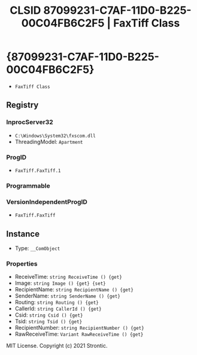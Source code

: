 ﻿---
title: "CLSID 87099231-C7AF-11D0-B225-00C04FB6C2F5 | FaxTiff Class"
excerpt: What is COM-Object CLSID 87099231-C7AF-11D0-B225-00C04FB6C2F5?
---

# {87099231-C7AF-11D0-B225-00C04FB6C2F5}

* `FaxTiff Class`

## Registry


### InprocServer32

* `C:\Windows\System32\fxscom.dll`
* ThreadingModel: `Apartment`

### ProgID

* `FaxTiff.FaxTiff.1`

### Programmable


### VersionIndependentProgID

* `FaxTiff.FaxTiff`

## Instance

* Type: `__ComObject`

### Properties

* ReceiveTime: `string ReceiveTime () {get} `
* Image: `string Image () {get} {set} `
* RecipientName: `string RecipientName () {get} `
* SenderName: `string SenderName () {get} `
* Routing: `string Routing () {get} `
* CallerId: `string CallerId () {get} `
* Csid: `string Csid () {get} `
* Tsid: `string Tsid () {get} `
* RecipientNumber: `string RecipientNumber () {get} `
* RawReceiveTime: `Variant RawReceiveTime () {get} `

MIT License. Copyright (c) 2021 Strontic.


